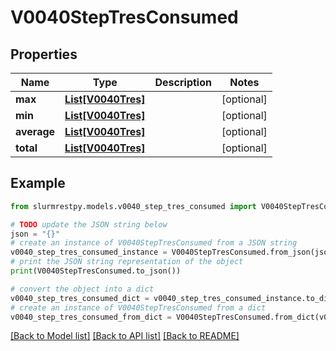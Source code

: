 # V0040StepTresConsumed


## Properties

Name | Type | Description | Notes
------------ | ------------- | ------------- | -------------
**max** | [**List[V0040Tres]**](V0040Tres.md) |  | [optional]
**min** | [**List[V0040Tres]**](V0040Tres.md) |  | [optional]
**average** | [**List[V0040Tres]**](V0040Tres.md) |  | [optional]
**total** | [**List[V0040Tres]**](V0040Tres.md) |  | [optional]

## Example

```python
from slurmrestpy.models.v0040_step_tres_consumed import V0040StepTresConsumed

# TODO update the JSON string below
json = "{}"
# create an instance of V0040StepTresConsumed from a JSON string
v0040_step_tres_consumed_instance = V0040StepTresConsumed.from_json(json)
# print the JSON string representation of the object
print(V0040StepTresConsumed.to_json())

# convert the object into a dict
v0040_step_tres_consumed_dict = v0040_step_tres_consumed_instance.to_dict()
# create an instance of V0040StepTresConsumed from a dict
v0040_step_tres_consumed_from_dict = V0040StepTresConsumed.from_dict(v0040_step_tres_consumed_dict)
```
[[Back to Model list]](../README.md#documentation-for-models) [[Back to API list]](../README.md#documentation-for-api-endpoints) [[Back to README]](../README.md)


